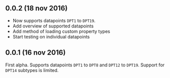 ## 0.0.2 (18 nov 2016)

- Now supports datapoints `DPT1` to `DPT19`.
- Add overview of supported datapoints
- Add method of loading custom property types
- Start testing on individual datapoints

## 0.0.1 (16 nov 2016)

First alpha. Supports datapoints `DPT1` to `DPT8` and `DPT12` to `DPT19`. Support for `DPT14` subtypes is limited.